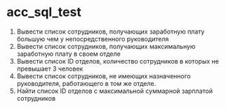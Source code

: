 # acc_sql_test

1. Вывести список сотрудников, получающих заработную плату большую чем у 
непосредственного руководителя
2. Вывести список сотрудников, получающих максимальную заработную плату в своем 
отделе
3. Вывести список ID отделов, количество сотрудников в которых не превышает 3 человек
4. Вывести список сотрудников, не имеющих назначенного руководителя, работающего в том
же отделе.
5. Найти список ID отделов с максимальной суммарной зарплатой сотрудников
